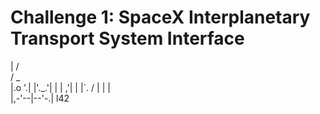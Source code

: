 # Challenge 1: SpaceX Interplanetary Transport System Interface
 
 |
       / \
      / _ \
     |.o '.|
     |'._.'|
     |     |
   ,'|  |  |`.
  /  |  |  |  \
  |,-'--|--'-.| l42